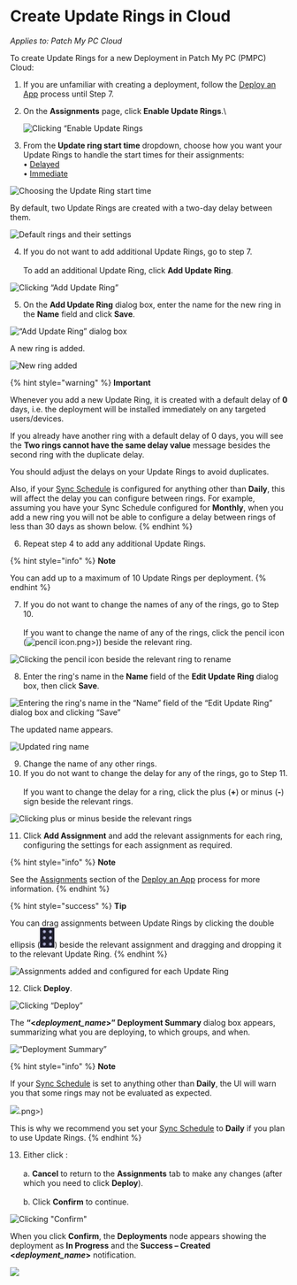 # Create Update Rings in Cloud

_Applies to: Patch My PC Cloud_

To create Update Rings for a new Deployment in Patch My PC (PMPC) Cloud:

1. If you are unfamiliar with creating a deployment, follow the [Deploy an App](../deploying-an-app-using-cloud/) process until Step 7.
2.  On the **Assignments** page, click **Enable Update Rings**.\


    ![Clicking “Enable Update Rings](/_images/image-%282110%29.png-"Clicking-\"Enable-Update-Rings" "Clicking “Enable Update Rings")
3. From the **Update ring start time** dropdown, choose how you want your Update Rings to handle the start times for their assignments:\
   • [Delayed](how-cloud-update-rings-are-created.md#delayed)\
   • [Immediate](how-cloud-update-rings-are-created.md#immediate)

![Choosing the Update Ring start time](/_images/image-%282582%29.png-"Choosing-the-Update-Ring-start-time" "Choosing the Update Ring start time")

By default, two Update Rings are created with a two-day delay between them.

![Default rings and their settings](/_images/image-%282583%29.png-"Default-rings-and-their-settings" "Default rings and their settings")

4. If you do not want to add additional Update Rings, go to step 7.\
   \
   To add an additional Update Ring, click **Add Update Ring**.

![Clicking “Add Update Ring”](/_images/image-%282584%29.png-"Clicking-\"Add-Update-Ring\"" "Clicking “Add Update Ring”")

5. On the **Add Update Ring** dialog box, enter the name for the new ring in the **Name** field and click **Save**.

![“Add Update Ring” dialog box](/_images/image-%282187%29.png-"\"Add-Update-Ring\"-dialog-box" "“Add Update Ring” dialog box")

A new ring is added.

![New ring added](/_images/image-%282585%29.png-"New-ring-added" "New ring added")

{% hint style="warning" %}
**Important**

Whenever you add a new Update Ring, it is created with a default delay of **0** days, i.e. the deployment will be installed immediately on any targeted users/devices.

If you already have another ring with a default delay of 0 days, you will see the **Two rings cannot have the same delay value** message besides the second ring with the duplicate delay.

You should adjust the delays on your Update Rings to avoid duplicates.

Also, if your [Sync Schedule](../../cloud-administration/manage-the-sync-schedule-in-cloud.md) is configured for anything other than **Daily**, this will affect the delay you can configure between rings. For example, assuming you have your Sync Schedule configured for **Monthly**, when you add a new ring you will not be able to configure a delay between rings of less than 30 days as shown below.
{% endhint %}

6. Repeat step 4 to add any additional Update Rings.

{% hint style="info" %}
**Note**

You can add up to a maximum of 10 Update Rings per deployment.
{% endhint %}

7. If you do not want to change the names of any of the rings, go to Step 10.\
   \
   If you want to change the name of any of the rings, click the pencil icon (![pencil icon](/_images/image-%282039 "pencil icon").png>)) beside the relevant ring.

![Clicking the pencil icon beside the relevant ring to rename](/_images/image-%282591%29.png-"Clicking-the-pencil-icon-beside-the-relevant-ring-to-rename" "Clicking the pencil icon beside the relevant ring to rename")

8. Enter the ring's name in the **Name** field of the **Edit Update Ring** dialog box, then click **Save**.

![Entering the ring&#x27;s name in the “Name” field of the “Edit Update Ring” dialog box and clicking “Save”](/_images/image-%282041%29.png-"Entering-the-ring&#x27;s-name-in-the-\"Name\"-field-of-the-\"Edit-Update-Ring\"-dialog-box-and-clicking-\"Save\"" "Entering the ring&#x27;s name in the “Name” field of the “Edit Update Ring” dialog box and clicking “Save”")

The updated name appears.

![Updated ring name](/_images/image-%282592%29.png-"Updated-ring-name" "Updated ring name")

9. Change the name of any other rings.
10. If you do not want to change the delay for any of the rings, go to Step 11.\
    \
    If you want to change the delay for a ring, click the plus (**+**) or minus (**-**) sign beside the relevant rings.

![Clicking plus or minus beside the relevant rings](/_images/image-%282593%29.png-"Clicking-plus-or-minus-beside-the-relevant-rings" "Clicking plus or minus beside the relevant rings")

11. Click **Add Assignment** and add the relevant assignments for each ring, configuring the settings for each assignment as required.

{% hint style="info" %}
**Note**

See the [Assignments](../deploying-an-app-using-cloud/cloud-assignments-deployment-tab.md) section of the [Deploy an App](../deploying-an-app-using-cloud/) process for more information.
{% endhint %}

{% hint style="success" %}
**Tip**

You can drag assignments between Update Rings by clicking the double ellipsis (![](/_images/image-%282044%29.png "")) beside the relevant assignment and dragging and dropping it to the relevant Update Ring.
{% endhint %}

![Assignments added and configured for each Update Ring](/_images/image-%282594%29.png-"Assignments-added-and-configured-for-each-Update-Ring" "Assignments added and configured for each Update Ring")

12. Click **Deploy**.

![Clicking “Deploy”](/_images/image-%282595%29.png-"Clicking-\"Deploy\"" "Clicking “Deploy”")

The **“<**_**deployment\_name**_**>” Deployment Summary** dialog box appears, summarizing what you are deploying, to which groups, and when.

![“Deployment Summary”](/_images/image-%282135%29.png-"\"Deployment-Summary\"" "“Deployment Summary”")

{% hint style="info" %}
**Note**

If your [Sync Schedule](../../cloud-administration/manage-the-sync-schedule-in-cloud.md) is set to anything other than **Daily**, the UI will warn you that some rings may not be evaluated as expected.&#x20;

![](/_images/image-%282138 "").png>)

This is why we recommend you set your [Sync Schedule](../../cloud-administration/manage-the-sync-schedule-in-cloud.md) to **Daily** if you plan to use Update Rings.
{% endhint %}

13. Either click :\
    \
    a. **Cancel** to return to the **Assignments** tab to make any changes (after which you need to click **Deploy**).\
    \
    b. Click **Confirm** to continue.

![Clicking &#x22;Confirm&#x22;](/_images/image-%282140%29.png-"Clicking-&#x22;Confirm&#x22;" "Clicking &#x22;Confirm&#x22;")

When you click **Confirm**, the **Deployments** node appears showing the deployment as **In Progress** and the **Success – Created <**_**deployment\_name**_**>** notification.

![](/_images/image-%282142%29.png-"" "")
